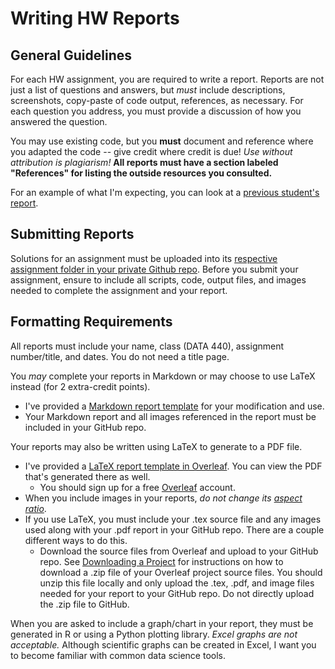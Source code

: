 # Writing HW Reports

## General Guidelines

For each HW assignment, you are required to write a report. Reports are not just a list of questions and answers, but *must* include descriptions, screenshots, copy-paste of code output, references, as necessary.  For each question you address, you must provide a discussion of how you answered the question.  

You may use existing code, but you **must** document and reference where you adapted the code -- give credit where credit is due! *Use without attribution is plagiarism!*  **All reports must have a section labeled "References" for listing the outside resources you consulted.**

For an example of what I'm expecting, you can look at a [previous student's report](report_exemplar.pdf).

## Submitting Reports

Solutions for an assignment must be uploaded into its [respective assignment folder in your private Github repo](https://github.com/anwala/teaching-web-science/blob/main/fall-2023/homework/hw0/part_1.md#create-private-github-repo--3-points). Before you submit your assignment, ensure to include all scripts, code, output files, and images needed to complete the assignment and your report.

## Formatting Requirements

All reports must include your name, class (DATA 440), assignment number/title, and dates.  You do not need a title page.

You *may* complete your reports in Markdown or may choose to use LaTeX instead (for 2 extra-credit points).

* I've provided a [Markdown report template](data440_report_template.md) for your modification and use.
* Your Markdown report and all images referenced in the report must be included in your GitHub repo.

Your reports may also be written using LaTeX to generate to a PDF file.

* I've provided a [LaTeX report template in Overleaf](https://www.overleaf.com/read/vrfznvpgyrjc). You can view the PDF that's generated there as well.
  * You should sign up for a free [Overleaf](https://overleaf.com) account.
* When you include images in your reports, *do not change its [aspect ratio](https://en.wikipedia.org/wiki/Aspect_ratio_(image))*.
* If you use LaTeX, you must include your .tex source file and any images used along with your .pdf report in your GitHub repo.  There are a couple different ways to do this.
  * Download the source files from Overleaf and upload to your GitHub repo.  See [Downloading a Project](https://www.overleaf.com/learn/how-to/Downloading_a_Project) for instructions on how to download a .zip file of your Overleaf project source files.  You should unzip this file locally and only upload the .tex, .pdf, and image files needed for your report to your GitHub repo.  Do not directly upload the .zip file to GitHub.
  
When you are asked to include a graph/chart in your report, they must be generated in R or using a Python plotting library.  *Excel graphs are not acceptable.* Although scientific graphs can be created in Excel, I want you to become familiar with common data science tools.
